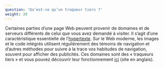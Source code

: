 ```yaml
---
question: 'Qu’est-ce qu’un traqueur tiers ?'
weight: 30
---
```


Certaines parties d’une page Web peuvent provenir de domaines et de serveurs différents de celui que vous avez demandé à visiter. Il s’agit d’une caractéristique essentielle de l’[hypertexte](https://fr.wikipedia.org/wiki/Hypertexte). Sur le Web moderne, les images et le code intégrés utilisent régulièrement des témoins de navigation et d’autres méthodes pour suivre à la trace vos habitudes de navigation, souvent pour afficher des publicités. Ces domaines sont des « traqueurs tiers » et vous pouvez découvrir leur fonctionnement [ici](https://www.eff.org/wp/behind-the-one-way-mirror) (site en anglais).
